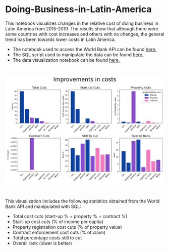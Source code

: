 # Doing-Business-in-Latin-America

This notebook visualizes changes in the relative cost of doing business in Latin America from 2015-2019. The results show that although there were some countries with cost increases and others with no changes, the general trend has been towards lower costs in Latin America.

- The notebook used to access the World Bank API can be found [here.](world_bank_api.ipynb)
- The SQL script used to manipulate the data can be found [here.](cuts.sql)
- The data visualization notebook can be found [here.](visualize_data.ipynb)

<br>

!["Improvements in the cost of doing bsuiness in Latin America (2015-2019)"](improvements.png)

<br>

This visualization includes the following statistics obtained from the World Bank API and manipulated with SQL:

- Total cost cuts (start-up % + property % + contract %)  
- Start-up cost cuts (% of income per capita)  
- Property registration cost cuts (% of property value)  
- Contract enforcement cost cuts (% of claim)  
- Total percentage costs still to cut  
- Overall rank (lower is better)  
